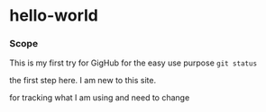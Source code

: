 # hello-world
### Scope
This is my first try for GigHub
for the easy use
purpose `git status`



the first step here.
I am new to this site.


for tracking what I am using
and need to change 

